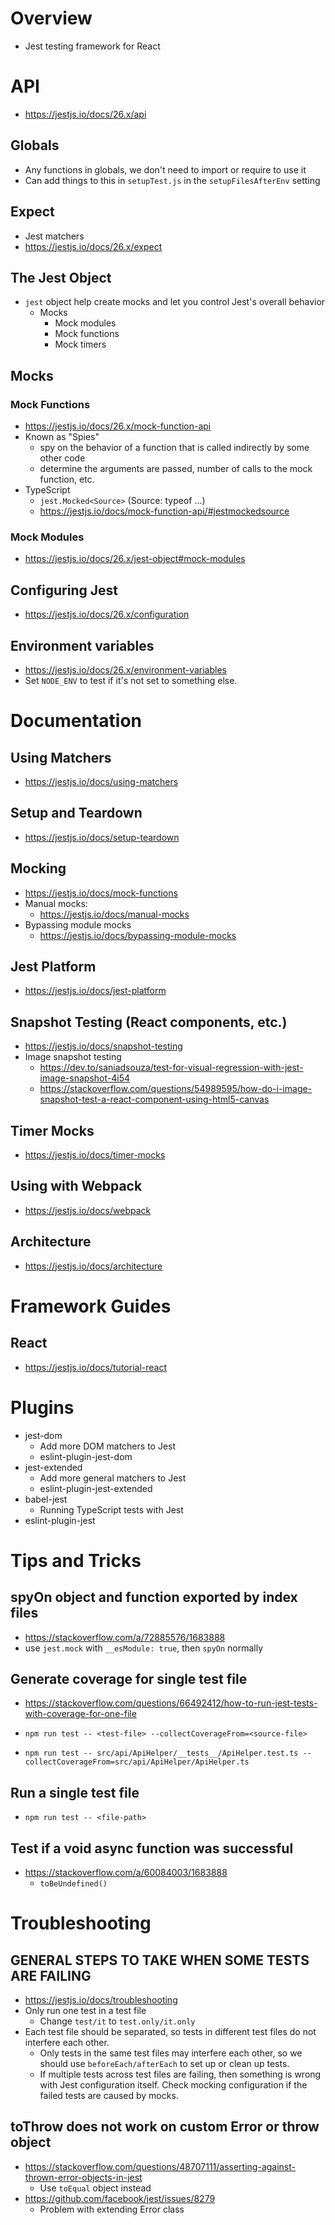 # Overview

- Jest testing framework for React

# API

- https://jestjs.io/docs/26.x/api

## Globals

- Any functions in globals, we don't need to import or require to use it
- Can add things to this in `setupTest.js` in the `setupFilesAfterEnv`
  setting

## Expect

- Jest matchers
- https://jestjs.io/docs/26.x/expect

## The Jest Object

- `jest` object help create mocks and let you control Jest's overall
  behavior
    + Mocks
        * Mock modules
        * Mock functions
        * Mock timers

## Mocks

### Mock Functions

- https://jestjs.io/docs/26.x/mock-function-api
- Known as "Spies"
    + spy on the behavior of a function that is called indirectly by
      some other code
    + determine the arguments are passed, number of calls to the mock
      function, etc.
- TypeScript
    + `jest.Mocked<Source>` (Source: typeof ...)
    + https://jestjs.io/docs/mock-function-api/#jestmockedsource

### Mock Modules

- https://jestjs.io/docs/26.x/jest-object#mock-modules


## Configuring Jest

- https://jestjs.io/docs/26.x/configuration

## Environment variables

- https://jestjs.io/docs/26.x/environment-variables
- Set `NODE_ENV` to test if it's not set to something else.

# Documentation

## Using Matchers

- https://jestjs.io/docs/using-matchers

## Setup and Teardown

- https://jestjs.io/docs/setup-teardown

## Mocking

- https://jestjs.io/docs/mock-functions
- Manual mocks:
    + https://jestjs.io/docs/manual-mocks
- Bypassing module mocks
    + https://jestjs.io/docs/bypassing-module-mocks

## Jest Platform

- https://jestjs.io/docs/jest-platform

## Snapshot Testing (React components, etc.)

- https://jestjs.io/docs/snapshot-testing
- Image snapshot testing
    + https://dev.to/saniadsouza/test-for-visual-regression-with-jest-image-snapshot-4i54
    + https://stackoverflow.com/questions/54989595/how-do-i-image-snapshot-test-a-react-component-using-html5-canvas

## Timer Mocks

- https://jestjs.io/docs/timer-mocks


## Using with Webpack

- https://jestjs.io/docs/webpack

## Architecture

- https://jestjs.io/docs/architecture


# Framework Guides

## React

- https://jestjs.io/docs/tutorial-react

# Plugins

- jest-dom
    + Add more DOM matchers to Jest
    + eslint-plugin-jest-dom
- jest-extended
    + Add more general matchers to Jest
    + eslint-plugin-jest-extended
- babel-jest
    + Running TypeScript tests with Jest
- eslint-plugin-jest

# Tips and Tricks

## spyOn object and function exported by index files

- https://stackoverflow.com/a/72885576/1683888
- use `jest.mock` with `__esModule: true`, then `spyOn` normally

## Generate coverage for single test file

- https://stackoverflow.com/questions/66492412/how-to-run-jest-tests-with-coverage-for-one-file

- `npm run test -- <test-file> --collectCoverageFrom=<source-file>`
- `npm run test -- src/api/ApiHelper/__tests__/ApiHelper.test.ts --collectCoverageFrom=src/api/ApiHelper/ApiHelper.ts`

## Run a single test file

- `npm run test -- <file-path>`

## Test if a void async function was successful

- https://stackoverflow.com/a/60084003/1683888
    + `toBeUndefined()`

# Troubleshooting

## GENERAL STEPS TO TAKE WHEN SOME TESTS ARE FAILING

- https://jestjs.io/docs/troubleshooting
- Only run one test in a test file
    + Change `test/it` to `test.only/it.only`
- Each test file should be separated, so tests in different test files
  do not interfere each other.
    + Only tests in the same test files may interfere each other, so we
      should use `beforeEach/afterEach` to set up or clean up tests.
    + If multiple tests across test files are failing, then something is
      wrong with Jest configuration itself. Check mocking configuration
      if the failed tests are caused by mocks.

## toThrow does not work on custom Error or throw object

- https://stackoverflow.com/questions/48707111/asserting-against-thrown-error-objects-in-jest
    + Use `toEqual` object instead
- https://github.com/facebook/jest/issues/8279
    + Problem with extending Error class

